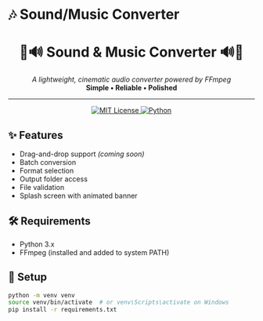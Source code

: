 # 🎶 Sound/Music Converter

<!-- Banner -->
<h1 align="center">🎵🔊 Sound & Music Converter 🔊🎵</h1>
<p align="center">
  <i>A lightweight, cinematic audio converter powered by FFmpeg</i><br>
  <b>Simple • Reliable • Polished</b>
</p>

---

<p align="center">
  <!-- License badge links to LICENSE file -->
  <a href="./LICENSE">
    <img src="https://img.shields.io/badge/License-MIT-yellow.svg" alt="MIT License">
  </a>
  <!-- Python badge links to python.org -->
  <a href="https://www.python.org/">
    <img src="https://img.shields.io/badge/Python-3.10+-blue?logo=python" alt="Python">
  </a>
</p>


## ✨ Features
- Drag-and-drop support *(coming soon)*
- Batch conversion
- Format selection
- Output folder access
- File validation
- Splash screen with animated banner

## 🛠 Requirements
- Python 3.x
- FFmpeg (installed and added to system PATH)

## 🚀 Setup
```bash
python -m venv venv
source venv/bin/activate  # or venv\Scripts\activate on Windows
pip install -r requirements.txt

